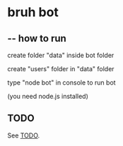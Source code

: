 # bruh bot

## -- how to run

create folder "data" inside bot folder

create "users" folder in "data" folder

type "node bot" in console to run bot

(you need node.js installed)

## TODO
See [TODO](TODO.md).